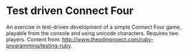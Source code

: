 # Test driven Connect Four
An exercise in test-driven development of a simple Connect Four game, playable from the console and using unicode characters. Requires two players. Content from: http://www.theodinproject.com/ruby-programming/testing-ruby.
